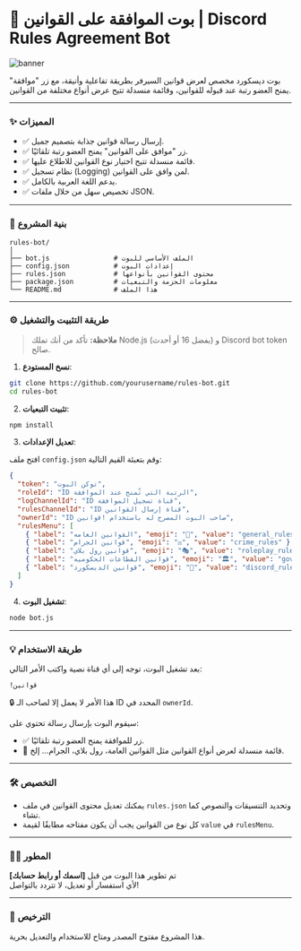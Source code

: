 
# 📜 بوت الموافقة على القوانين | Discord Rules Agreement Bot

![banner](https://i.imgur.com/i7ymNuJ.png)

بوت ديسكورد مخصص لعرض قوانين السيرفر بطريقة تفاعلية وأنيقة، مع زر "موافقة" يمنح العضو رتبة عند قبوله للقوانين، وقائمة منسدلة تتيح عرض أنواع مختلفة من القوانين.

---

### ✨ المميزات

- ✅ إرسال رسالة قوانين جذابة بتصميم جميل.
- ✅ زر "موافق على القوانين" يمنح العضو رتبة تلقائيًا.
- ✅ قائمة منسدلة تتيح اختيار نوع القوانين للاطلاع عليها.
- ✅ نظام تسجيل (Logging) لمن وافق على القوانين.
- ✅ يدعم اللغة العربية بالكامل.
- ✅ تخصيص سهل من خلال ملفات JSON.

---

### 📂 بنية المشروع

```
rules-bot/
│
├── bot.js                # الملف الأساسي للبوت
├── config.json           # إعدادات البوت
├── rules.json            # محتوى القوانين بأنواعها
├── package.json          # معلومات الحزمة والتبعيات
└── README.md             # هذا الملف
```

---

### ⚙️ طريقة التثبيت والتشغيل

> **ملاحظة:** تأكد من أنك تملك Node.js (يفضل 16 أو أحدث) و Discord bot token صالح.

1. **نسخ المستودع**:

```bash
git clone https://github.com/yourusername/rules-bot.git
cd rules-bot
```

2. **تثبيت التبعيات**:

```bash
npm install
```

3. **تعديل الإعدادات**:

افتح ملف `config.json` وقم بتعبئة القيم التالية:

```json
{
  "token": "توكن البوت",
  "roleId": "ID الرتبة التي تُمنح عند الموافقة",
  "logChannelId": "ID قناة تسجيل الموافقة",
  "rulesChannelId": "ID قناة إرسال القوانين",
  "ownerId": "ID صاحب البوت المصرح له باستخدام !قوانين",
  "rulesMenu": [
    { "label": "القوانين العامه", "emoji": "📜", "value": "general_rules" },
    { "label": "قوانين الجرام", "emoji": "⚖️", "value": "crime_rules" },
    { "label": "قوانين رول بلاي", "emoji": "🎭", "value": "roleplay_rules" },
    { "label": "قوانين القطاعات الحكوميه", "emoji": "🏛️", "value": "government_rules" },
    { "label": "قوانين الديسكورد", "emoji": "💬", "value": "discord_rules" }
  ]
}
```

4. **تشغيل البوت**:

```bash
node bot.js
```

---

### 💡 طريقة الاستخدام

بعد تشغيل البوت، توجه إلى أي قناة نصية واكتب الأمر التالي:

```
!قوانين
```

🔒 هذا الأمر لا يعمل إلا لصاحب الـ ID المحدد في `ownerId`.

سيقوم البوت بإرسال رسالة تحتوي على:

- ✅ زر للموافقة يمنح العضو رتبة تلقائيًا.
- 📜 قائمة منسدلة لعرض أنواع القوانين مثل القوانين العامة، رول بلاي، الجرام... إلخ.

---

### 🛠 التخصيص

- يمكنك تعديل محتوى القوانين في ملف `rules.json` وتحديد التنسيقات والنصوص كما تشاء.
- كل نوع من القوانين يجب أن يكون مفتاحه مطابقًا لقيمة `value` في `rulesMenu`.

---

### 🧑‍💻 المطور

تم تطوير هذا البوت من قبل **[اسمك أو رابط حسابك]**  
لأي استفسار أو تعديل، لا تتردد بالتواصل!

---

### 🧾 الترخيص

هذا المشروع مفتوح المصدر ومتاح للاستخدام والتعديل بحرية.
